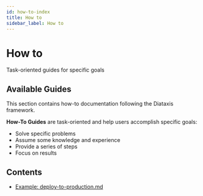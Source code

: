 ```yaml
---
id: how-to-index
title: How to
sidebar_label: How to
---
```


# How to

Task-oriented guides for specific goals

## Available Guides

This section contains how-to documentation following the Diataxis framework.


**How-To Guides** are task-oriented and help users accomplish specific goals:
- Solve specific problems
- Assume some knowledge and experience
- Provide a series of steps
- Focus on results

## Contents

- [Example: deploy-to-production.md](./deploy-to-production.md)
